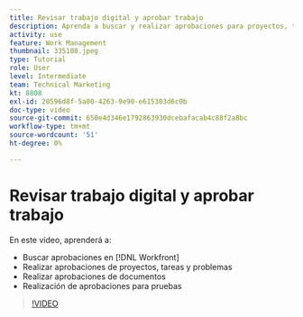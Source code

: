 ```yaml
---
title: Revisar trabajo digital y aprobar trabajo
description: Aprenda a buscar y realizar aprobaciones para proyectos, tareas, problemas, documentos y pruebas en [!DNL  Workfront].
activity: use
feature: Work Management
thumbnail: 335108.jpeg
type: Tutorial
role: User
level: Intermediate
team: Technical Marketing
kt: 8808
exl-id: 20596d8f-5a00-4263-9e90-e615303d6c0b
doc-type: video
source-git-commit: 650e4d346e1792863930dcebafacab4c88f2a8bc
workflow-type: tm+mt
source-wordcount: '51'
ht-degree: 0%

---
```


# Revisar trabajo digital y aprobar trabajo

En este vídeo, aprenderá a:

* Buscar aprobaciones en [!DNL  Workfront]
* Realizar aprobaciones de proyectos, tareas y problemas
* Realizar aprobaciones de documentos
* Realización de aprobaciones para pruebas

>[!VIDEO](https://video.tv.adobe.com/v/335108/?quality=12&learn=on)

<!---
learn more URLS
Approving work
Home area for Reviewers
Guides
Home overview for Reviewers
Issue page overview
--->
